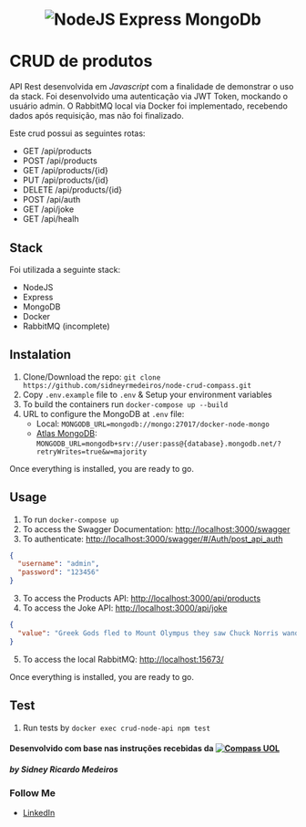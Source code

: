 <h1 align="center"><img src="https://media.licdn.com/dms/image/C5612AQFmR3vLJ2KUOg/article-cover_image-shrink_423_752/0/1589725992975?e=1699488000&v=beta&t=dQ_dRrx3KPROx1ZCoRkjJu01g7k9vCqsSe9ot3BWhyU" alt="NodeJS Express MongoDb"></h1>

# CRUD de produtos

API Rest desenvolvida em *Javascript* com a finalidade de demonstrar o uso da stack. 
Foi desenvolvido uma autenticação via JWT Token, mockando o usuário admin.
O RabbitMQ local via Docker foi implementado, recebendo dados após requisição, mas não foi finalizado.

Este crud possui as seguintes rotas:

- GET /api/products
- POST /api/products
- GET /api/products/{id}
- PUT /api/products/{id}
- DELETE /api/products/{id}
- POST /api/auth
- GET /api/joke
- GET /api/healh

## Stack
Foi utilizada a seguinte stack:

- NodeJS
- Express
- MongoDB
- Docker
- RabbitMQ (incomplete)

## Instalation

1. Clone/Download the repo: `git clone https://github.com/sidneyrmedeiros/node-crud-compass.git`
2. Copy `.env.example` file to `.env` & Setup your environment variables
3. To build the containers run `docker-compose up --build`
4. URL to configure the MongoDB at `.env` file:
    - Local: `MONGODB_URL=mongodb://mongo:27017/docker-node-mongo`
    - [Atlas MongoDB](https://cloud.mongodb.com/): `MONGODB_URL=mongodb+srv://user:pass@{database}.mongodb.net/?retryWrites=true&w=majority`

Once everything is installed, you are ready to go.

## Usage

1. To run `docker-compose up`
2. To access the Swagger Documentation: [http://localhost:3000/swagger](http://localhost:3000/swagger)
2. To authenticate: [http://localhost:3000/swagger/#/Auth/post_api_auth](http://localhost:3000/swagger/#/Auth/post_api_auth)
```json
{
  "username": "admin",
  "password": "123456"
}
```
3. To access the Products API: [http://localhost:3000/api/products](http://localhost:3000/api/products)
4. To access the Joke API: [http://localhost:3000/api/joke](http://localhost:3000/api/joke)
```json
{
  "value": "Greek Gods fled to Mount Olympus they saw Chuck Norris wandered on earth."
}
```
5. To access the local RabbitMQ: [http://localhost:15673/](http://localhost:15673/)

Once everything is installed, you are ready to go.
## Test

1. Run tests by `docker exec crud-node-api npm test`

#### Desenvolvido com base nas instruções recebidas da  [<img src="https://compass.uol/etc.clientlibs/compass/clientlibs/clientlib-react/resources/static/media/logo.d35fe3b1.svg" alt="Compass UOL">](https://compass.uol/) 

##### by Sidney Ricardo Medeiros

### Follow Me

- [LinkedIn](https://www.linkedin.com/in/sidney-ricardo-medeiros/)

